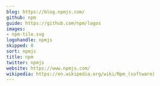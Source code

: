 ```yaml
---
blog: https://blog.npmjs.com/
github: npm
guide: https://github.com/npm/logos
images:
- npm-tile.svg
logohandle: npmjs
skipped: 0
sort: npmjs
title: npm
twitter: npmjs
website: https://www.npmjs.com/
wikipedia: https://en.wikipedia.org/wiki/Npm_(software)
---
```

